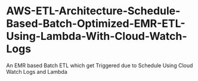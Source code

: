 # AWS-ETL-Architecture-Schedule-Based-Batch-Optimized-EMR-ETL-Using-Lambda-With-Cloud-Watch-Logs
An EMR based Batch ETL which get Triggered due to Schedule Using Cloud Watch Logs and Lambda 
